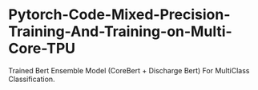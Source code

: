 # Pytorch-Code-Mixed-Precision-Training-And-Training-on-Multi-Core-TPU
Trained Bert Ensemble Model (CoreBert + Discharge Bert) For MultiClass Classification.
